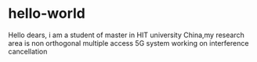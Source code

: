 # hello-world

Hello dears,
i am a student of master in HIT university China,my research area is non orthogonal multiple access 5G system working on interference cancellation
